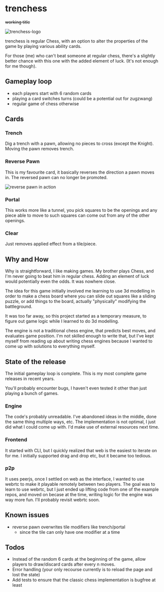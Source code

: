 # trenchess

~~working title~~ 

![trenchess-logo](https://github.com/user-attachments/assets/3aa9b4f2-e18e-4cf4-a8c7-c77e3e53d4ca)

trenchess is regular Chess, with an option to alter the properties of the game by playing various ability cards. 

For those (me) who can't beat someone at regular chess, there's a slightly better chance with this one with the added element of luck. (It's not enough for me though).

## Gameplay loop
- each players start with 6 random cards
- playing a card switches turns (could be a potential out for zugzwang)
- regular game of chess otherwise

## Cards

### Trench

Dig a trench with a pawn, allowing no pieces to cross (except the Knight). Moving the pawn removes trench.

### Reverse Pawn

This is my favourite card, it basically reverses the direction a pawn moves in. The reversed pawn can no longer be promoted.

![reverse pawn in action](https://github.com/user-attachments/assets/bdafe5bc-6ccf-4799-8343-d9588c17f444)

### Portal

This works more like a tunnel, you pick squares to be the openings and any piece able to move to such squares can come out from any of the other openings.

### Clear

Just removes applied effect from a tile/piece.

## Why and How

Why is straightforward, I like making games. My brother plays Chess, and I'm never going to beat him in regular chess. Adding an element of luck would potentially even the odds. It was nowhere close.

The idea for this game initially involved me learning to use 3d modelling in order to make a chess board where you can slide out squares like a sliding puzzle, or add things to the board, actually "physically" modifying the battleground. 

It was too far away, so this project started as a temporary measure, to figure out game logic while I learned to do 3d modelling. 

The engine is not a traditional chess engine, that predicts best moves, and evaluates game position. I'm not skilled enough to write that, but I've kept myself from reading up about writing chess engines because I wanted to come up with solutions to everything myself. 

## State of the release

The initial gameplay loop is complete. This is my most complete game releases in recent years.

You'll probably encounter bugs, I haven't even tested it other than just playing a bunch of games. 

### Engine
The code's probably unreadable. I've abandoned ideas in the middle, done the same thing multiple ways, etc. The implementation is not optimal, I just did what I could come up with. I'd make use of external resources next time.

### Frontend
It started with CLI, but I quickly realized that web is the easiest to iterate on for me. I initially supported drag and drop etc, but it became too tedious. 

### p2p
It uses peerjs, once I settled on web as the interface, I wanted to use webrtc to make it playable remotely between two players. The goal was to learn to use webrtc, but I just ended up lifting code from one of the example repos, and moved on becase at the time, writing logic for the engine was way more fun. I'll probably revisit webrtc soon.

## Known issues
- reverse pawn overwrites tile modifiers like trench/portal
  - since the tile can only have one modifier at a time

## Todos

- Instead of the random 6 cards at the beginning of the game, allow players to draw/discard cards after every n moves. 
- Error handling (your only recourse currently is to reload the page and lost the state)
- Add tests to ensure that the classic chess implementation is bugfree at least

